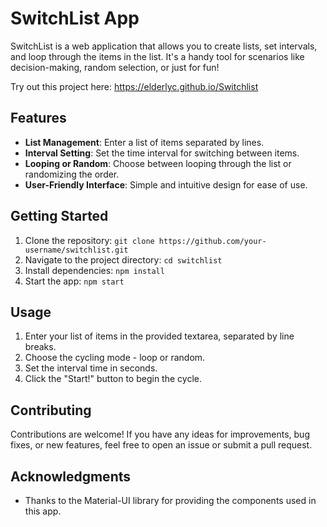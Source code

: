 # SwitchList App

SwitchList is a web application that allows you to create lists, set intervals, and loop through the items in the list. It's a handy tool for scenarios like decision-making, random selection, or just for fun!

Try out this project here: https://elderlyc.github.io/Switchlist

## Features

- **List Management**: Enter a list of items separated by lines.
- **Interval Setting**: Set the time interval for switching between items.
- **Looping or Random**: Choose between looping through the list or randomizing the order.
- **User-Friendly Interface**: Simple and intuitive design for ease of use.

## Getting Started

1. Clone the repository: `git clone https://github.com/your-username/switchlist.git`
2. Navigate to the project directory: `cd switchlist`
3. Install dependencies: `npm install`
4. Start the app: `npm start`

## Usage

1. Enter your list of items in the provided textarea, separated by line breaks.
2. Choose the cycling mode - loop or random.
3. Set the interval time in seconds.
4. Click the "Start!" button to begin the cycle.

## Contributing

Contributions are welcome! If you have any ideas for improvements, bug fixes, or new features, feel free to open an issue or submit a pull request.

## Acknowledgments

- Thanks to the Material-UI library for providing the components used in this app.
